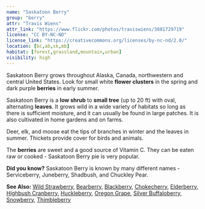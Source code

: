```yaml
---
name: "Saskatoon Berry"
group: "berry"
attr: "Travis Wiens"
attr_link: "https://www.flickr.com/photos/traviswiens/3881729719"
license: "CC BY-NC-ND"
license_link: "https://creativecommons.org/licenses/by-nc-nd/2.0/"
location: [bc,ab,sk,mb]
habitat: [forest,grassland,mountain,urban]
visibility: high
---
```

Saskatoon Berry grows throughout Alaska, Canada, northwestern and central United States. Look for small white **flower clusters** in the spring and dark purple **berries** in early summer.

Saskatoon Berry is a **low shrub** to **small tree** (up to 20 ft) with oval, alternating **leaves**. It grows wild in a wide variety of habitats so long as there is sufficient moisture, and it can usually be found in large patches. It is also cultivated in home gardens and on farms.

Deer, elk, and moose eat the tips of branches in winter and the leaves in summer. Thickets provide cover for birds and animals.

The **berries** are sweet and a good source of Vitamin C. They can be eaten raw or cooked - Saskatoon Berry pie is very popular.

**Did you know?** Saskatoon Berry is known by many different names - Serviceberry, Juneberry, Shadbush, and Chuckley Pear.

<!-- generated, do not edit -->
**See Also:**
[Wild Strawberry](/plants/wildstraw),
[Bearberry](/trees/bear),
[Blackberry](/trees/blackber),
[Chokecherry](/trees/choke),
[Elderberry](/trees/elder),
[Highbush Cranberry](/trees/hicran),
[Huckleberry](/trees/huck),
[Oregon Grape](/trees/orgrape),
[Silver Buffaloberry](/trees/silbufber),
[Snowberry](/trees/snow),
[Thimbleberry](/trees/thimble)
